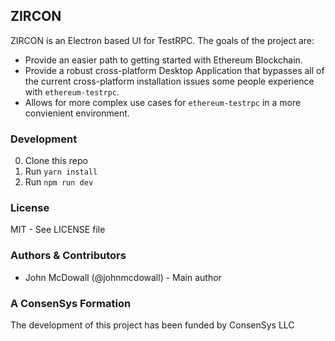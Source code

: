 ## ZIRCON

ZIRCON is an Electron based UI for TestRPC. The goals of the project are:

- Provide an easier path to getting started with Ethereum Blockchain.
- Provide a robust cross-platform Desktop Application that bypasses all of the current cross-platform installation issues some people experience with `ethereum-testrpc`.
- Allows for more complex use cases for `ethereum-testrpc` in a more convienient environment.

### Development

0. Clone this repo
0. Run `yarn install`
0. Run `npm run dev`

### License

MIT - See LICENSE file

### Authors & Contributors

- John McDowall (@johnmcdowall) - Main author

### A ConsenSys Formation

The development of this project has been funded by ConsenSys LLC
